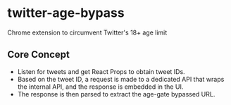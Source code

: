 # twitter-age-bypass

Chrome extension to circumvent Twitter's 18+ age limit

## Core Concept

- Listen for tweets and get React Props to obtain tweet IDs.
- Based on the tweet ID, a request is made to a dedicated API that wraps the internal API, and the response is embedded in the UI.
- The response is then parsed to extract the age-gate bypassed URL.
